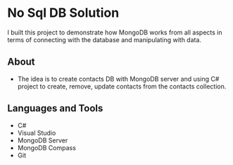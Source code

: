 # No Sql DB Solution

I built this project to demonstrate how MongoDB works from all aspects in terms of connecting with the database and manipulating with data.

## About
- The idea is to create contacts DB with MongoDB server and using C# project to create, remove, update contacts from the contacts collection.

## Languages and Tools
* C#
* Visual Studio
* MongoDB Server
* MongoDB Compass
* Git 
